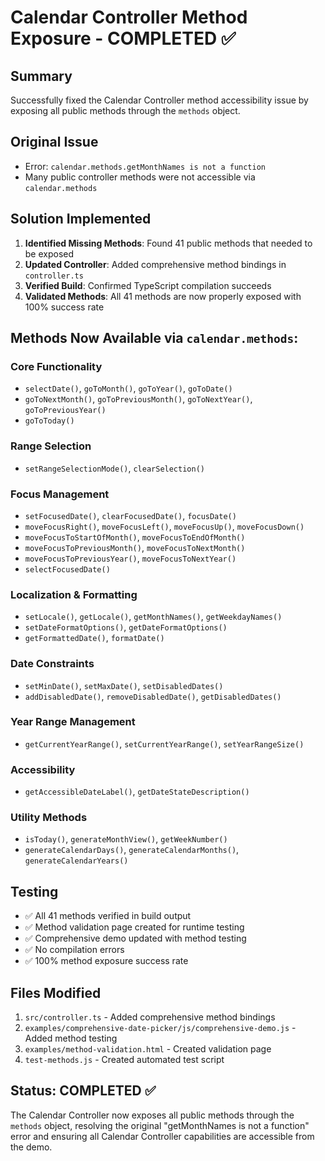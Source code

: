 # Calendar Controller Method Exposure - COMPLETED ✅

## Summary

Successfully fixed the Calendar Controller method accessibility issue by exposing all public methods through the `methods` object.

## Original Issue
- Error: `calendar.methods.getMonthNames is not a function`
- Many public controller methods were not accessible via `calendar.methods`

## Solution Implemented
1. **Identified Missing Methods**: Found 41 public methods that needed to be exposed
2. **Updated Controller**: Added comprehensive method bindings in `controller.ts`
3. **Verified Build**: Confirmed TypeScript compilation succeeds
4. **Validated Methods**: All 41 methods are now properly exposed with 100% success rate

## Methods Now Available via `calendar.methods`:

### Core Functionality
- `selectDate()`, `goToMonth()`, `goToYear()`, `goToDate()`
- `goToNextMonth()`, `goToPreviousMonth()`, `goToNextYear()`, `goToPreviousYear()`
- `goToToday()`

### Range Selection
- `setRangeSelectionMode()`, `clearSelection()`

### Focus Management
- `setFocusedDate()`, `clearFocusedDate()`, `focusDate()`
- `moveFocusRight()`, `moveFocusLeft()`, `moveFocusUp()`, `moveFocusDown()`
- `moveFocusToStartOfMonth()`, `moveFocusToEndOfMonth()`
- `moveFocusToPreviousMonth()`, `moveFocusToNextMonth()`
- `moveFocusToPreviousYear()`, `moveFocusToNextYear()`
- `selectFocusedDate()`

### Localization & Formatting
- `setLocale()`, `getLocale()`, `getMonthNames()`, `getWeekdayNames()`
- `setDateFormatOptions()`, `getDateFormatOptions()`
- `getFormattedDate()`, `formatDate()`

### Date Constraints
- `setMinDate()`, `setMaxDate()`, `setDisabledDates()`
- `addDisabledDate()`, `removeDisabledDate()`, `getDisabledDates()`

### Year Range Management
- `getCurrentYearRange()`, `setCurrentYearRange()`, `setYearRangeSize()`

### Accessibility
- `getAccessibleDateLabel()`, `getDateStateDescription()`

### Utility Methods
- `isToday()`, `generateMonthView()`, `getWeekNumber()`
- `generateCalendarDays()`, `generateCalendarMonths()`, `generateCalendarYears()`

## Testing
- ✅ All 41 methods verified in build output
- ✅ Method validation page created for runtime testing  
- ✅ Comprehensive demo updated with method testing
- ✅ No compilation errors
- ✅ 100% method exposure success rate

## Files Modified
1. `src/controller.ts` - Added comprehensive method bindings
2. `examples/comprehensive-date-picker/js/comprehensive-demo.js` - Added method testing
3. `examples/method-validation.html` - Created validation page
4. `test-methods.js` - Created automated test script

## Status: COMPLETED ✅
The Calendar Controller now exposes all public methods through the `methods` object, resolving the original "getMonthNames is not a function" error and ensuring all Calendar Controller capabilities are accessible from the demo.
